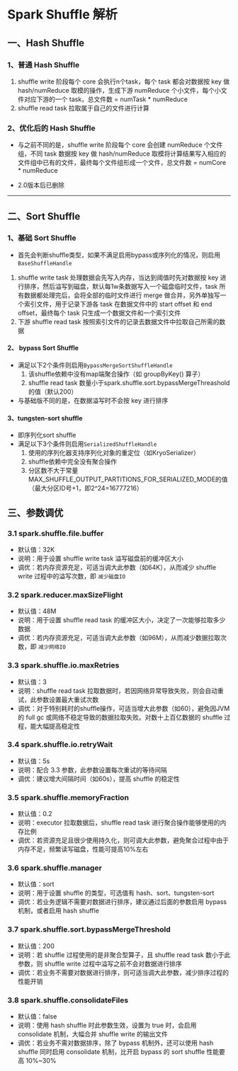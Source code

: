 # Spark Shuffle 解析

## 一、Hash Shuffle

### 1、普通 Hash Shuffle

1. shuffle write 阶段每个 core 会执行n个task，每个 task 都会对数据按 key 做 hash/numReduce 取模的操作，生成下游 numReduce 个小文件，每个小文件对应下游的一个 task，总文件数 = numTask * numReduce
2. shuffle read task 拉取属于自己的文件进行计算

### 2、优化后的 Hash Shuffle

* 与之前不同的是，shuffle write 阶段每个 core 会创建 numReduce 个文件组，不同 task 数据按 key 做 hash/numReduce 取模将计算结果写入相应的文件组中已有的文件，最终每个文件组形成一个文件，总文件数 = numCore * numReduce

* 2.0版本后已删除

----

## 二、Sort Shuffle

### 1、基础 Sort Shuffle

* 首先会判断shuffle类型，如果不满足启用bypass或序列化的情况，则启用`BaseShuffleHandle`

1. shuffle write task 处理数据会先写入内存，当达到阈值时先对数据按 key 进行排序，然后溢写到磁盘，默认每1w条数据写入一个磁盘临时文件，task 所有数据都处理完后，会将全部的临时文件进行 merge 做合并，另外单独写一个索引文件，用于记录下游各 task 在数据文件中的 start offset 和 end offset，最终每个 task 只生成一个数据文件和一个索引文件
2. 下游 shuffle read task 按照索引文件的记录去数据文件中拉取自己所需的数据

#### 2、 bypass Sort Shuffle

* 满足以下2个条件则启用`BypassMergeSortShuffleHandle`
  1. 该shuffle依赖中没有map端聚合操作（如 groupByKey() 算子）
  2. shuffle read task 数量小于spark.shuffle.sort.bypassMergeThreashold 的值（默认200）
* 与基础版不同的是，在数据溢写时不会按 key 进行排序

#### 3、tungsten-sort shuffle

* 即序列化sort shuffle
* 满足以下3个条件则启用`SerializedShuffleHandle`
  1. 使用的序列化器支持序列化对象的重定位（如KryoSerializer）
  2. shuffle依赖中完全没有聚合操作
  3. 分区数不大于常量MAX_SHUFFLE_OUTPUT_PARTITIONS_FOR_SERIALIZED_MODE的值（最大分区ID号+1，即2^24=16777216）

## 三、参数调优

### 3.1 spark.shuffle.file.buffer

* 默认值：32K
* 说明：用于设置 shuffle write task 溢写磁盘前的缓冲区大小
* 调优：若内存资源充足，可适当调大此参数（如64K），从而减少 shuffle write 过程中的溢写次数，即 `减少磁盘IO`

### 3.2 spark.reducer.maxSizeFlight

* 默认值：48M
* 说明：用于设置 shuffle read task 的缓冲区大小，决定了一次能够拉取多少数据
* 调优：若内存资源充足，可适当调大此参数（如96M），从而减少数据拉取次数，即 `减少网络IO`

### 3.3 spark.shuffle.io.maxRetries

* 默认值：3
* 说明：shuffle read task 拉取数据时，若因网络异常导致失败，则会自动重试，此参数设置最大重试次数
* 调优：对于特别耗时的shuffle操作，可适当增大此参数（如60），避免因JVM的 full gc 或网络不稳定导致的数据拉取失败。对数十上百亿数据的 shuffle 过程，能大幅提高稳定性

### 3.4 spark.shuffle.io.retryWait

* 默认值：5s
* 说明：配合 3.3 参数，此参数设置每次重试的等待间隔
* 调优：建议增大间隔时间（如60s），提高 shuffle 的稳定性

### 3.5 spark.shuffle.memoryFraction

* 默认值：0.2
* 说明：executor 拉取数据后，shuffle read task 进行聚合操作能够使用的内存比例
* 调优：若资源充足且很少使用持久化，则可调大此参数，避免聚合过程中由于内存不足，频繁读写磁盘，性能可提高10%左右

### 3.6 spark.shuffle.manager

* 默认值：sort
* 说明：用于设置 shuffle 的类型，可选值有 hash、sort、tungsten-sort
* 调优：若业务逻辑不需要对数据进行排序，建议通过后面的参数启用 bypass 机制，或者启用 hash shuffle

### 3.7 spark.shuffle.sort.bypassMergeThreshold

* 默认值：200
* 说明：若 shuffle 过程使用的是非聚合型算子，且 shuffle read task 数小于此参数，则 shuffle write 过程中溢写之前不会对数据进行排序
* 调优：若业务不需要对数据进行排序，则可适当调大此参数，减少排序过程的性能开销

### 3.8 spark.shuffle.consolidateFiles

* 默认值：false
* 说明：使用 hash shuffle 时此参数生效，设置为 true 时，会启用 consolidate 机制，大幅合并 shuffle write 的输出文件
* 调优：若业务不需对数据排序，除了 bypass 机制外，还可以使用 hash shuffle 同时启用 consolidate 机制，比开启 bypass 的 sort shuffle 性能要高 10%~30%
